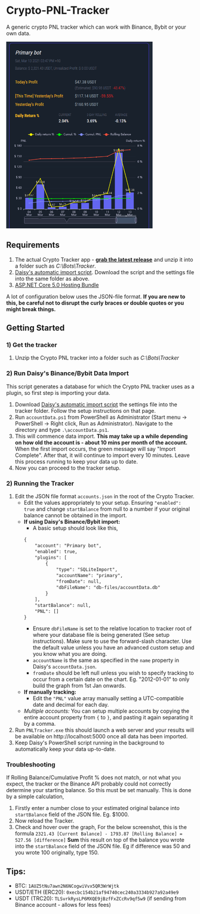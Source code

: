 # Crypto-PNL-Tracker
A generic crypto PNL tracker which can work with Binance, Bybit or your own data.

<img src="https://raw.githubusercontent.com/drksheer/Crypto-PNL-Tracker/main/guides/Crypto-Tracker.png" target="Crypto Tracker" height="500">

## Requirements
1. The actual Crypto Tracker app - [**grab the latest release**](https://github.com/drksheer/Crypto-PNL-Tracker/releases) and unzip it into a folder such as *C:\Bots\Tracker*.
2. [Daisy's automatic import script](https://github.com/daisy613/accountData). Download the script and the settings file into the same folder as above.
3. [ASP.NET Core 5.0 Hosting Bundle](https://dotnet.microsoft.com/download/dotnet/thank-you/runtime-aspnetcore-5.0.4-windows-hosting-bundle-installer)

A lot of configuration below uses the JSON-file format. **If you are new to this, be careful not to disrupt the curly braces or double quotes or you might break things.**

## Getting Started
### 1) Get the tracker
1. Unzip the Crypto PNL tracker into a folder such as *C:\Bots\Tracker*

### 2) Run Daisy's Binance/Bybit Data Import
This script generates a database for which the Crypto PNL tracker uses as a plugin, so first step is importing your data.
1. Download [Daisy's automatic import script](https://github.com/daisy613/accountData) the settings file into the tracker folder. Follow the setup instructions on that page.
2. Run `accountData.ps1` from PowerShell as Administrator (Start menu -> PowerShell -> Right click, Run as Administrator). Navigate to the directory and type `.\accountData.ps1`.
3. This will commence data import. **This may take up a while depending on how old the account is - about 10 mins per month of the account.** When the first import occurs, the green message will say "Import Complete". After that, it will continue to import every 10 minutes. Leave this process running to keep your data up to date.
4. Now you can proceed to the tracker setup.

### 2) Running the Tracker
1. Edit the JSON file format `accounts.json` in the root of the Crypto Tracker.
    - Edit the values appropriately to your setup. Ensuring `"enabled": true` and change `startBalance` from null to a number if your original balance cannot be obtained in the import.
    - **If using Daisy's Binance/Bybit import:**
        - A basic setup should look like this,
        ```
        {
            "account": "Primary bot",
            "enabled": true,
            "plugins": [
                {
                    "type": "SQLiteImport",
                    "accountName": "primary",
                    "fromDate": null,
                    "dbFileName": "db-files/accountData.db"
                }
            ],
            "startBalance": null,
            "PNL": []
        }
        ```
        - Ensure `dbFileName` is set to the relative location to tracker root of where your database file is being generated (See setup instructions). Make sure to use the forward-slash character. Use the default value unless you have an advanced custom setup and you know what you are doing.
        - `accountName` is the same as specified in the `name` property in Daisy's `accountData.json`.
        - `fromDate` should be left null unless you wish to specify tracking to occur from a certain date on the chart. Eg. "2012-01-01" to only build the graph from 1st Jan onwards.
    - **If manually tracking:**
        - Edit the `"PNL"` value array manually setting a UTC-compatible date and decimal for each day.
    - *Multiple accounts:* You can setup multiple accounts by copying the entire account property from `{` to `}`, and pasting it again separating it by a comma.
2. Run `PNLTracker.exe` this should launch a web server and your results will be available on http://localhost:5000 once all data has been imported.
3. Keep Daisy's PowerShell script running in the background to automatically keep your data up-to-date.

### Troubleshooting
If Rolling Balance/Cumulative Profit % does not match, or not what you expect, the tracker or the Binance API probably could not correctly determine your starting balance. So this must be set manually.
This is done by a simple calculation,
1. Firstly enter a number close to your estimated original balance into `startBalance` field of the JSON file. Eg. $1000.
2. Now reload the Tracker.
3. Check and hover over the graph,
For the below screenshot, this is the formula
`2321.43 [Current Balance] - 1793.87 [Rolling Balance] = 527.56 [difference]`
**Sum** this result on top of the balance you wrote into the `startBalance` field of the JSON file. Eg if difference was 50 and you wrote 100 originally, type 150.


## Tips:
- BTC: `1AUZ5tNu7awn2N6NCogwiVvx5QR3WrWjtk`
- USDT/ETH (ERC20): `0xecbc154b21af94740cec240a3334b927a92a49e9`
- USDT (TRC20): `TLSvrkRysLP6MXQE9jBzfFxZCcRv9qf5w9` (if sending from Binance account - allows for less fees)
